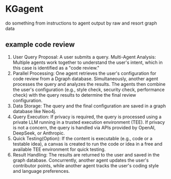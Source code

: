 # KGagent
do something from instructions to agent output by raw and resort graph data

## example code review

1. User Query Proposal: A user submits a query.
Multi-Agent Analysis: Multiple agents work together to understand the user's intent, which in this case is identified as a "code review."
2. Parallel Processing:
One agent retrieves the user's configuration for code review from a Dgraph database.
Simultaneously, another agent processes the query and analyzes the results.
The agents then combine the user's configuration (e.g., style check, security check, performance check) with the query results to determine the final review configuration.
3. Data Storage: The query and the final configuration are saved in a graph database like Neo4j.
4. Query Execution:
If privacy is required, the query is processed using a private LLM running in a trusted execution environment (TEE).
If privacy is not a concern, the query is handled via APIs provided by OpenAI, DeepSeek, or Anthropic.
5. Quick Testing(Option):
If the content is executable (e.g., code or a testable idea), a canvas is created to run the code or idea in a free and available TEE environment for quick testing.
6. Result Handling:
The results are returned to the user and saved in the graph database.
Concurrently, another agent updates the user's contributor points, while another agent tracks the user's coding style and language preferences.

